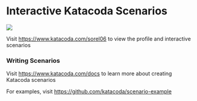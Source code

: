 # Interactive Katacoda Scenarios

[![](http://shields.katacoda.com/katacoda/sorel06/count.svg)](https://www.katacoda.com/sorel06 "Get your profile on Katacoda.com")

Visit https://www.katacoda.com/sorel06 to view the profile and interactive scenarios

### Writing Scenarios
Visit https://www.katacoda.com/docs to learn more about creating Katacoda scenarios

For examples, visit https://github.com/katacoda/scenario-example
